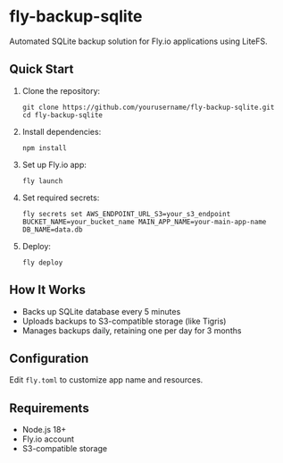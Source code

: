 # fly-backup-sqlite

Automated SQLite backup solution for Fly.io applications using LiteFS.

## Quick Start

1. Clone the repository:

   ```
   git clone https://github.com/yourusername/fly-backup-sqlite.git
   cd fly-backup-sqlite
   ```

2. Install dependencies:

   ```
   npm install
   ```

3. Set up Fly.io app:

   ```
   fly launch
   ```

4. Set required secrets:

   ```
   fly secrets set AWS_ENDPOINT_URL_S3=your_s3_endpoint BUCKET_NAME=your_bucket_name MAIN_APP_NAME=your-main-app-name DB_NAME=data.db
   ```

5. Deploy:
   ```
   fly deploy
   ```

## How It Works

- Backs up SQLite database every 5 minutes
- Uploads backups to S3-compatible storage (like Tigris)
- Manages backups daily, retaining one per day for 3 months

## Configuration

Edit `fly.toml` to customize app name and resources.

## Requirements

- Node.js 18+
- Fly.io account
- S3-compatible storage
